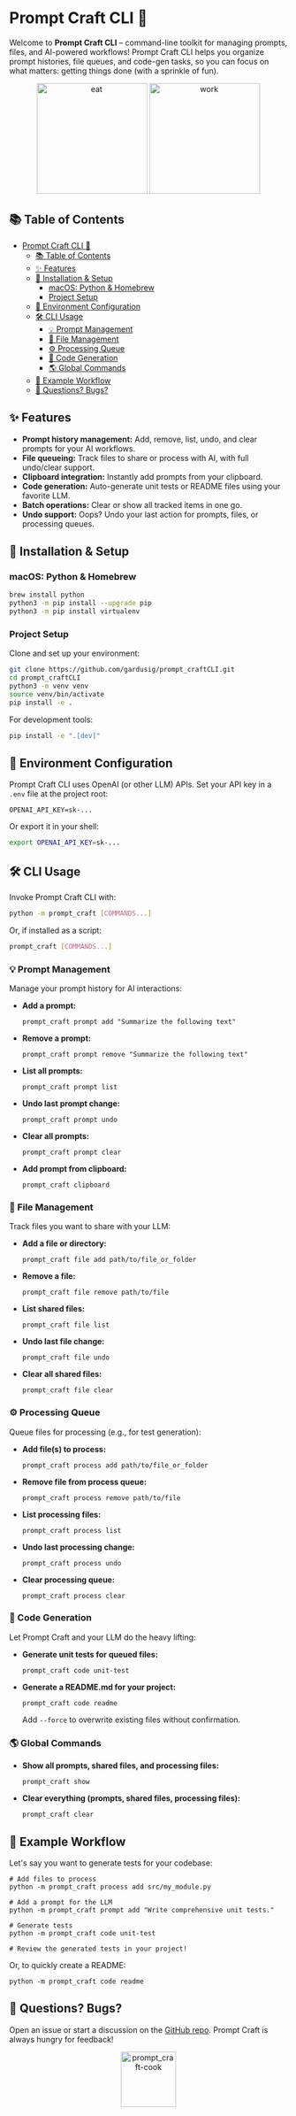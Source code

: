 
# Prompt Craft CLI 🧰

Welcome to **Prompt Craft CLI** – command-line toolkit for managing prompts, files, and AI-powered workflows! Prompt Craft CLI helps you organize prompt histories, file queues, and code-gen tasks, so you can focus on what matters: getting things done (with a sprinkle of fun).

<div align="center">
  <img src="./media/kirby-eat.webp" alt="eat" height="200" />
  <img src="./media/kirby-work.gif" alt="work" height="200" />
</div>

## 📚 Table of Contents

- [Prompt Craft CLI 🧰](#prompt-craft-cli-)
  - [📚 Table of Contents](#-table-of-contents)
  - [✨ Features](#-features)
  - [🚀 Installation \& Setup](#-installation--setup)
    - [macOS: Python \& Homebrew](#macos-python--homebrew)
    - [Project Setup](#project-setup)
  - [🔐 Environment Configuration](#-environment-configuration)
  - [🛠️ CLI Usage](#️-cli-usage)
    - [💡 Prompt Management](#-prompt-management)
    - [📁 File Management](#-file-management)
    - [⚙️ Processing Queue](#️-processing-queue)
    - [🤖 Code Generation](#-code-generation)
    - [🌎 Global Commands](#-global-commands)
  - [🔄 Example Workflow](#-example-workflow)
  - [💬 Questions? Bugs?](#-questions-bugs)

## ✨ Features

- **Prompt history management:** Add, remove, list, undo, and clear prompts for your AI workflows.
- **File queueing:** Track files to share or process with AI, with full undo/clear support.
- **Clipboard integration:** Instantly add prompts from your clipboard.
- **Code generation:** Auto-generate unit tests or README files using your favorite LLM.
- **Batch operations:** Clear or show all tracked items in one go.
- **Undo support:** Oops? Undo your last action for prompts, files, or processing queues.

## 🚀 Installation & Setup

### macOS: Python & Homebrew

```bash
brew install python
python3 -m pip install --upgrade pip
python3 -m pip install virtualenv
```

### Project Setup

Clone and set up your environment:

```bash
git clone https://github.com/gardusig/prompt_craftCLI.git
cd prompt_craftCLI
python3 -m venv venv
source venv/bin/activate
pip install -e .
```

For development tools:

```bash
pip install -e ".[dev]"
```

## 🔐 Environment Configuration

Prompt Craft CLI uses OpenAI (or other LLM) APIs. Set your API key in a `.env` file at the project root:

```env
OPENAI_API_KEY=sk-...
```

Or export it in your shell:

```bash
export OPENAI_API_KEY=sk-...
```

## 🛠️ CLI Usage

Invoke Prompt Craft CLI with:

```bash
python -m prompt_craft [COMMANDS...]
```

Or, if installed as a script:

```bash
prompt_craft [COMMANDS...]
```

### 💡 Prompt Management

Manage your prompt history for AI interactions:

- **Add a prompt:**
  ```
  prompt_craft prompt add "Summarize the following text"
  ```

- **Remove a prompt:**
  ```
  prompt_craft prompt remove "Summarize the following text"
  ```

- **List all prompts:**
  ```
  prompt_craft prompt list
  ```

- **Undo last prompt change:**
  ```
  prompt_craft prompt undo
  ```

- **Clear all prompts:**
  ```
  prompt_craft prompt clear
  ```

- **Add prompt from clipboard:**
  ```
  prompt_craft clipboard
  ```

### 📁 File Management

Track files you want to share with your LLM:

- **Add a file or directory:**
  ```
  prompt_craft file add path/to/file_or_folder
  ```

- **Remove a file:**
  ```
  prompt_craft file remove path/to/file
  ```

- **List shared files:**
  ```
  prompt_craft file list
  ```

- **Undo last file change:**
  ```
  prompt_craft file undo
  ```

- **Clear all shared files:**
  ```
  prompt_craft file clear
  ```

### ⚙️ Processing Queue

Queue files for processing (e.g., for test generation):

- **Add file(s) to process:**
  ```
  prompt_craft process add path/to/file_or_folder
  ```

- **Remove file from process queue:**
  ```
  prompt_craft process remove path/to/file
  ```

- **List processing files:**
  ```
  prompt_craft process list
  ```

- **Undo last processing change:**
  ```
  prompt_craft process undo
  ```

- **Clear processing queue:**
  ```
  prompt_craft process clear
  ```

### 🤖 Code Generation

Let Prompt Craft and your LLM do the heavy lifting:

- **Generate unit tests for queued files:**
  ```
  prompt_craft code unit-test
  ```

- **Generate a README.md for your project:**
  ```
  prompt_craft code readme
  ```

  Add `--force` to overwrite existing files without confirmation.

### 🌎 Global Commands

- **Show all prompts, shared files, and processing files:**
  ```
  prompt_craft show
  ```

- **Clear everything (prompts, shared files, processing files):**
  ```
  prompt_craft clear
  ```

## 🔄 Example Workflow

Let's say you want to generate tests for your codebase:

```
# Add files to process
python -m prompt_craft process add src/my_module.py

# Add a prompt for the LLM
python -m prompt_craft prompt add "Write comprehensive unit tests."

# Generate tests
python -m prompt_craft code unit-test

# Review the generated tests in your project!
```

Or, to quickly create a README:

```
python -m prompt_craft code readme
```

## 💬 Questions? Bugs?

Open an issue or start a discussion on the [GitHub repo](https://github.com/gardusig/prompt_craftCLI). Prompt Craft is always hungry for feedback!

<div align="center">
  <img src="./media/kirby-cook.gif" alt="prompt_craft-cook" height="100" />
</div>
